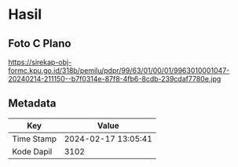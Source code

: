 # Hasil

## Foto C Plano

https://sirekap-obj-formc.kpu.go.id/318b/pemilu/pdpr/99/63/01/00/01/9963010001047-20240214-211150--b7f0314e-87f8-4fb6-8cdb-239cdaf7780e.jpg


## Metadata

| Key        | Value               |
| ---------- | ------------------- |
| Time Stamp | 2024-02-17 13:05:41 |
| Kode Dapil | 3102                |



